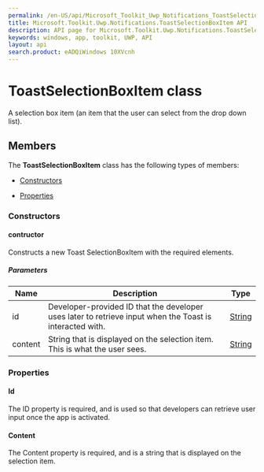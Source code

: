 ```yaml
---
permalink: /en-US/api/Microsoft_Toolkit_Uwp_Notifications_ToastSelectionBoxItem.htm
title: Microsoft.Toolkit.Uwp.Notifications.ToastSelectionBoxItem API 
description: API page for Microsoft.Toolkit.Uwp.Notifications.ToastSelectionBoxItem
keywords: windows, app, toolkit, UWP, API
layout: api
search.product: eADQiWindows 10XVcnh
---
```



# ToastSelectionBoxItem class

A selection box item (an item that the user can select from the drop down list).

## Members

The **ToastSelectionBoxItem** class has the following types of members:

* [Constructors](#Constructors)

* [Properties](#Properties)

### Constructors

#### contructor

Constructs a new Toast SelectionBoxItem with the required elements.

##### Parameters



| Name | Description | Type || --- | --- | --- || id | Developer-provided ID that the developer uses later to retrieve input when the Toast is interacted with. | [String](https://msdn.microsoft.com/library/windows/apps/System.String) || content | String that is displayed on the selection item. This is what the user sees. | [String](https://msdn.microsoft.com/library/windows/apps/System.String) |




### Properties

#### Id

The ID property is required, and is used so that developers can retrieve user input once the app is activated.





#### Content

The Content property is required, and is a string that is displayed on the selection item.




